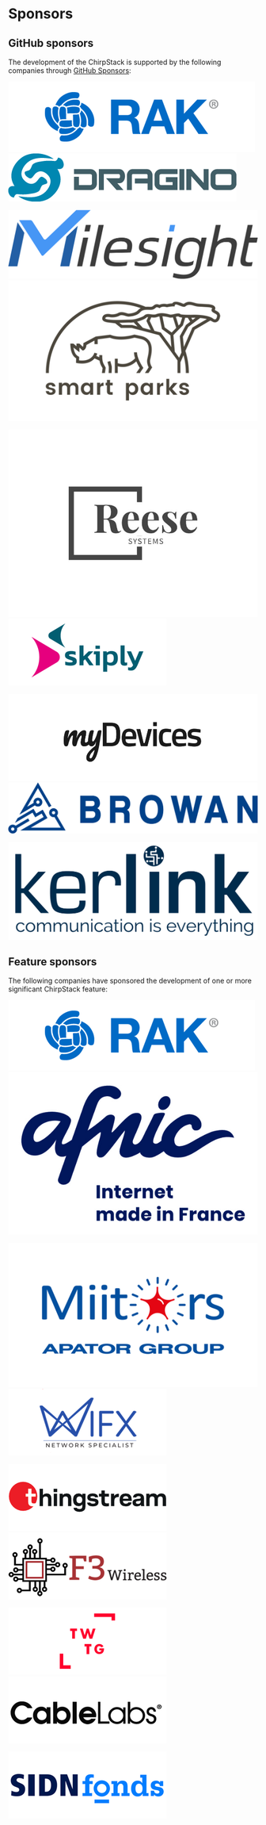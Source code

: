 # Sponsors

## GitHub sponsors

The development of the ChirpStack is supported by the following companies
through [GitHub Sponsors](https://github.com/sponsors/chirpstack):

<div class="sponsors">

[![RAK](./sponsors/rak.png)](https://www.rakwireless.com/en-us)
[![Dragino](./sponsors/dragino.png)](https://www.dragino.com)

[![Milesight](./sponsors/milesight.png)](https://www.milesight.com)
[![Smart Parks](./sponsors/smartparks.png)](http://www.smartparks.org)

[![Reese](./sponsors/reese.jpg)](https://reesesystems.com)
[![Skiply](./sponsors/skiply.png)](https://www.skiply.eu/en)

[![myDevices](./sponsors/my_devices.png)](https://www.mydevices.com)
[![Browan](./sponsors/browan.png)](https://browan.com)

[![Kerlink](./sponsors/kerlink.png)](https://www.kerlink.com)

</div>

## Feature sponsors

The following companies have sponsored the development of one or more
significant ChirpStack feature:

<div class="sponsors">

[![RAK](./sponsors/rak.png)](https://www.rakwireless.com/en-us)
[![Afnic](./sponsors/afnic.jpg)](https://www.afnic.fr/)

[![Miitors](./sponsors/miitors.png)](https://www.miitors.com/)
[![Wifx](./sponsors/wifx.png)](https://www.lorixone.io/)

[![Thingstream](./sponsors/thingstream.png)](https://thingstream.io/)
[![F3 Wireless](./sponsors/f3.png)](http://f3wireless.com/)

[![TWTG](./sponsors/twtg.png)](https://www.twtg.io/)
[![CableLabs](./sponsors/cablelabs.png)](https://www.cablelabs.com/)

[![SIDN Fonds](./sponsors/sidn_fonds.png)](https://www.sidnfonds.nl/)

</div>
